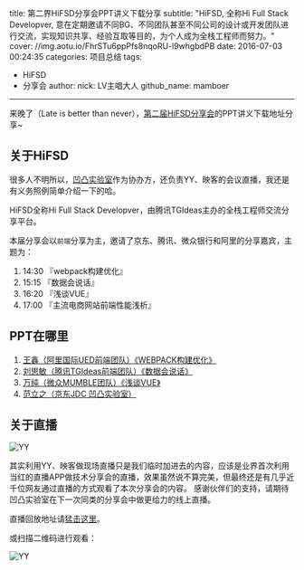 title: 第二界HiFSD分享会PPT讲义下载分享
subtitle: "HiFSD, 全称Hi Full Stack Developver, 意在定期邀请不同BG、不同团队甚至不同公司的设计或开发团队进行交流，实现知识共享、经验互取等目的，为个人成为全栈工程师而努力。"
cover: //img.aotu.io/FhrSTu6ppPfs8nqoRU-l9whgbdPB
date: 2016-07-03 00:24:35
categories: 项目总结
tags:
  - HiFSD
  - 分享会
author:
    nick: LV主唱大人
    github_name: mamboer
---

来晚了（Late is better than never），[第二届HiFSD分享会](http://digg.tgideas.qq.com/hifsd/)的PPT讲义下载地址分享~

<!-- more -->

## 关于HiFSD

很多人不明所以，[凹凸实验室](//aotu.io)作为协办方，还负责YY、映客的会议直播，我还是有义务照例简单介绍一下的哈。

HiFSD全称Hi Full Stack Developver，由腾讯TGIdeas主办的全栈工程师交流分享平台。

本届分享会以`前端`分享为主，邀请了京东、腾讯、微众银行和阿里的分享嘉宾，主题为：

1. 14:30 『webpack构建优化』
2. 15:15 『数据会说话』
3. 16:20 『浅谈VUE』
4. 17:00 『主流电商网站前端性能浅析』

## PPT在哪里

1. [王鑫（阿里国际UED前端团队）《WEBPACK构建优化》](http://tgideas.qq.com/hiFSD/2nd/report/1wangxin.zip)
2. [刘思敏（腾讯TGIdeas前端团队）《数据会说话》](http://tgideas.qq.com/hiFSD/2nd/report/2liusimin.zip)
3. [万纯（微众MUMBLE团队）《浅谈VUE》](http://tgideas.qq.com/hiFSD/2nd/report/3wanchun.zip)
4. [范立之（京东JDC 凹凸实验室）](http://tgideas.qq.com/hiFSD/2nd/report/4fanlizhi.pdf.zip)

## 关于直播

![YY](https://img.aotu.io/Fi4G4OzGM1idinbuVDHEUm4qT3-_)

其实利用YY、映客做现场直播只是我们临时加进去的内容，应该是业界首次利用当红的直播APP做技术分享会的直播，效果虽然说不算完美，但最终还是有几乎近千位网友通过直播的方式观看了本次分享会的内容。
感谢伙伴们的支持，请期待凹凸实验室在下一次同类的分享会中做更给力的线上直播。

直播回放地址请[猛击这里](http://w.3g.yy.com/s/play/moblive.html?pid=15013x03_1330966843_1560925621_1466663707_1466663696)。

或扫描二维码进行观看：

![YY](https://img.aotu.io/FtpJiOi-IAzwxu1L3RJ8nhz_Jdlh)


